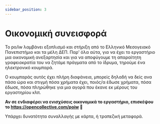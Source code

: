 ```yaml
---
sidebar_position: 3
---
```


# Οικονομική συνεισφορά

Το po/iw λαμβάνει εξοπλισμό και στήριξη από το Ελληνικό Μεσογειακό Πανεπιστήμιο και τα μέλη ΔΕΠ. Παρ' όλα αύτα, για να έχει το εργαστήριο μια οικονομική ανεξαρτησία και για να αποφύγουμε τη απαραίτητη γραφειοκρατία του να ζητάμε πράγματα από το ίδρυμα, τηρούμε ένα ηλεκτρονικό κουμπαρά.

Ο κουμπαράς αυτός έχει πλήρη διαφάνεια, μπορείς δηλαδή να δείς ανα πάσα ώρα και στιγμή πόσα χρήματα έχει, ποιός/α έδωσε χρήματα, πόσα έδωσε, πόσα πληρώθηκε για μια αγορά που έκανε εκ μέρους του εργαστηρίου κλπ.

**Αν σε ενδιαφέρει να ενισχύσεις οικονομικά το εργαστήριο, επισκέψου το https://opencollective.com/poiw 💸**

Υπάρχει δυνατότητα συναλλαγής με κάρτα, ή τραπεζική μεταφορά.